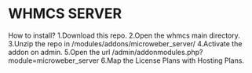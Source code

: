 # WHMCS SERVER

 How to install?
 1.Download this repo.
 2.Open the whmcs main directory.
 3.Unzip the repo in /modules/addons/microweber_server/
 4.Activate the addon on admin.
 5.Open the url /admin/addonmodules.php?module=microweber_server
 6.Map the License Plans with Hosting Plans.
 

